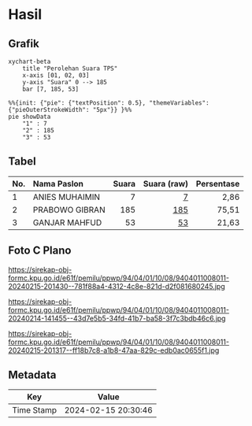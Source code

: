 # Hasil

## Grafik

```mermaid
xychart-beta
    title "Perolehan Suara TPS"
    x-axis [01, 02, 03]
    y-axis "Suara" 0 --> 185
    bar [7, 185, 53]
```

```mermaid
%%{init: {"pie": {"textPosition": 0.5}, "themeVariables": {"pieOuterStrokeWidth": "5px"}} }%%
pie showData
    "1" : 7
    "2" : 185
    "3" : 53
```

## Tabel

| No. | Nama Paslon    | Suara | Suara (raw) | Persentase |
|:--- |:-------------- | -----:| -----------:| ----------:|
| 1   | ANIES MUHAIMIN | 7     | [7][p-1]    | 2,86       |
| 2   | PRABOWO GIBRAN | 185   | [185][p-2]  | 75,51      |
| 3   | GANJAR MAHFUD  | 53    | [53][p-3]   | 21,63      |


[p-1]: https://github.com/gigit-pemilu/pemilu-2024-94-papua-tengah/blob/main/pilpres/hitung-suara/sub/94-papua-tengah/sub/04-mimika/sub/01-mimika-baru/sub/1008-pasar-sentral/sub/011-tps/sub/paslon-1.txt
[p-2]: https://github.com/gigit-pemilu/pemilu-2024-94-papua-tengah/blob/main/pilpres/hitung-suara/sub/94-papua-tengah/sub/04-mimika/sub/01-mimika-baru/sub/1008-pasar-sentral/sub/011-tps/sub/paslon-2.txt
[p-3]: https://github.com/gigit-pemilu/pemilu-2024-94-papua-tengah/blob/main/pilpres/hitung-suara/sub/94-papua-tengah/sub/04-mimika/sub/01-mimika-baru/sub/1008-pasar-sentral/sub/011-tps/sub/paslon-3.txt

## Foto C Plano

https://sirekap-obj-formc.kpu.go.id/e61f/pemilu/ppwp/94/04/01/10/08/9404011008011-20240215-201430--781f88a4-4312-4c8e-821d-d2f081680245.jpg

https://sirekap-obj-formc.kpu.go.id/e61f/pemilu/ppwp/94/04/01/10/08/9404011008011-20240214-141455--43d7e5b5-34fd-41b7-ba58-3f7c3bdb46c6.jpg

https://sirekap-obj-formc.kpu.go.id/e61f/pemilu/ppwp/94/04/01/10/08/9404011008011-20240215-201317--ff18b7c8-a1b8-47aa-829c-edb0ac0655f1.jpg


## Metadata

| Key        | Value               |
| ---------- | ------------------- |
| Time Stamp | 2024-02-15 20:30:46 |



